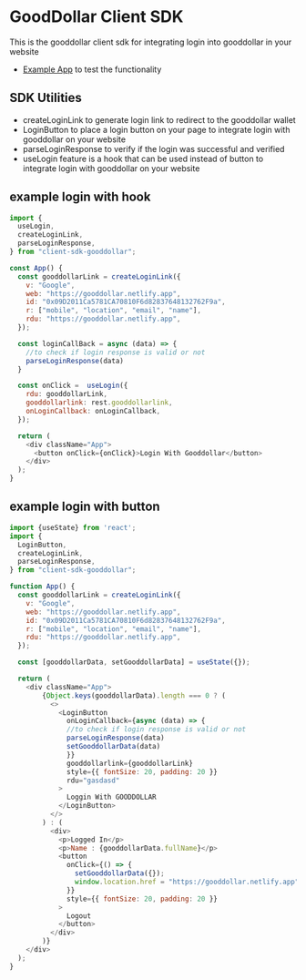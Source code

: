 # GoodDollar Client SDK
This is the gooddollar client sdk for integrating login into gooddollar in your website
- [Example App](https://gooddollar.netlify.app/) to test the functionality

## SDK Utilities
 - createLoginLink to generate login link to redirect to the gooddollar wallet 
 - LoginButton to place a login button on your page to integrate login with gooddollar on your website
 - parseLoginResponse to verify if the login was successful and verified
 - useLogin feature is a hook that can be used instead of button to integrate login with gooddollar on your website

## example login with hook
```js
import {
  useLogin,
  createLoginLink,
  parseLoginResponse,
} from "client-sdk-gooddollar";

const App() {
  const gooddollarLink = createLoginLink({
    v: "Google",
    web: "https://gooddollar.netlify.app",
    id: "0x09D2011Ca5781CA70810F6d82837648132762F9a",
    r: ["mobile", "location", "email", "name"],
    rdu: "https://gooddollar.netlify.app",
  });

  const loginCallBack = async (data) => {
    //to check if login response is valid or not 
    parseLoginResponse(data)
  }

  const onClick =  useLogin({
    rdu: gooddollarLink,
    gooddollarlink: rest.gooddollarlink,
    onLoginCallback: onLoginCallback,
  });

  return (
    <div className="App">
      <button onClick={onClick}>Login With Gooddollar</button>
    </div>
  );
}
```

## example login with button
```js
import {useState} from 'react';
import {
  LoginButton,
  createLoginLink,
  parseLoginResponse,
} from "client-sdk-gooddollar";

function App() {
  const gooddollarLink = createLoginLink({
    v: "Google",
    web: "https://gooddollar.netlify.app",
    id: "0x09D2011Ca5781CA70810F6d82837648132762F9a",
    r: ["mobile", "location", "email", "name"],
    rdu: "https://gooddollar.netlify.app",
  });

  const [gooddollarData, setGooddollarData] = useState({});

  return (
    <div className="App">
        {Object.keys(gooddollarData).length === 0 ? (
          <>
            <LoginButton
              onLoginCallback={async (data) => {
              //to check if login response is valid or not 
              parseLoginResponse(data)
              setGooddollarData(data)
              }}
              gooddollarlink={gooddollarLink}
              style={{ fontSize: 20, padding: 20 }}
              rdu="gasdasd"
            >
              Loggin With GOODDOLLAR
            </LoginButton>
          </>
        ) : (
          <div>
            <p>Logged In</p>
            <p>Name : {gooddollarData.fullName}</p>
            <button
              onClick={() => {
                setGooddollarData({});
                window.location.href = "https://gooddollar.netlify.app";
              }}
              style={{ fontSize: 20, padding: 20 }}
            >
              Logout
            </button>
          </div>
        )}
    </div>
  );
}
```